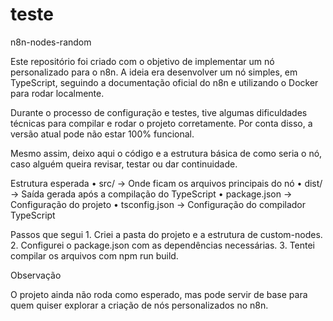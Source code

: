 # teste
n8n-nodes-random

Este repositório foi criado com o objetivo de implementar um nó personalizado para o n8n.
A ideia era desenvolver um nó simples, em TypeScript, seguindo a documentação oficial do n8n e utilizando o Docker para rodar localmente.

Durante o processo de configuração e testes, tive algumas dificuldades técnicas para compilar e rodar o projeto corretamente. Por conta disso, a versão atual pode não estar 100% funcional.

Mesmo assim, deixo aqui o código e a estrutura básica de como seria o nó, caso alguém queira revisar, testar ou dar continuidade.

Estrutura esperada
	•	src/ → Onde ficam os arquivos principais do nó
	•	dist/ → Saída gerada após a compilação do TypeScript
	•	package.json → Configuração do projeto
	•	tsconfig.json → Configuração do compilador TypeScript

Passos que segui
	1.	Criei a pasta do projeto e a estrutura de custom-nodes.
	2.	Configurei o package.json com as dependências necessárias.
	3.	Tentei compilar os arquivos com npm run build.

Observação

O projeto ainda não roda como esperado, mas pode servir de base para quem quiser explorar a criação de nós personalizados no n8n.
